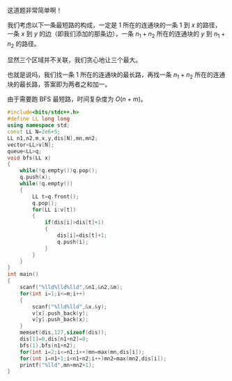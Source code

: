 这道题非常简单啊！

我们考虑以下一条最短路的构成，一定是 $1$ 所在的连通块的一条 $1$ 到 $x$ 的路径，一条 $x$ 到 $y$ 的边（即我们添加的那条边），一条 $n_1+n_2$ 所在的连通块的 $y$ 到 $n_1+n_2$ 的路径。

显然三个区域并不关联，我们贪心地让三个最大。

也就是说吗，我们找一条 $1$ 所在的连通块的最长路，再找一条 $n_1+n_2$ 所在的连通块的最长路，答案即为两者之和加一。

由于需要跑 BFS 最短路，时间复杂度为 $O(n+m)$。

```cpp
#include<bits/stdc++.h>
#define LL long long
using namespace std;
const LL N=2e6+5;
LL n1,n2,m,x,y,dis[N],mn,mn2;
vector<LL>v[N];
queue<LL>q;
void bfs(LL x)
{
	while(!q.empty())q.pop();
	q.push(x);
	while(!q.empty())
	{
		LL t=q.front();
		q.pop();
		for(LL i:v[t])
		{
			if(dis[i]>dis[t]+1)
			{
				dis[i]=dis[t]+1;
				q.push(i);
			}
		}
	}
}
int main()
{
	scanf("%lld%lld%lld",&n1,&n2,&m);
	for(int i=1;i<=m;i++)
	{
		scanf("%lld%lld",&x,&y);
		v[x].push_back(y);
		v[y].push_back(x);
	}
	memset(dis,127,sizeof(dis));
	dis[1]=0,dis[n1+n2]=0;
	bfs(1),bfs(n1+n2);
	for(int i=2;i<=n1;i++)mn=max(mn,dis[i]);
	for(int i=n1+1;i<n1+n2;i++)mn2=max(mn2,dis[i]);
	printf("%lld",mn+mn2+1);
}
```